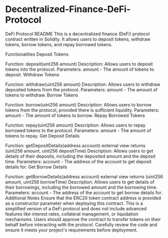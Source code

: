 # Decentralized-Finance-DeFi-Protocol
DeFi Protocol README
This is a decentralized finance (DeFi) protocol contract written in Solidity. It allows users to deposit tokens, withdraw tokens, borrow tokens, and repay borrowed tokens.

Functionalities
Deposit Tokens

Function: deposit(uint256 amount)
Description: Allows users to deposit tokens into the protocol.
Parameters: amount - The amount of tokens to deposit.
Withdraw Tokens

Function: withdraw(uint256 amount)
Description: Allows users to withdraw deposited tokens from the protocol.
Parameters: amount - The amount of tokens to withdraw.
Borrow Tokens

Function: borrow(uint256 amount)
Description: Allows users to borrow tokens from the protocol, provided there is sufficient liquidity.
Parameters: amount - The amount of tokens to borrow.
Repay Borrowed Tokens

Function: repay(uint256 amount)
Description: Allows users to repay borrowed tokens to the protocol.
Parameters: amount - The amount of tokens to repay.
Get Deposit Details

Function: getDepositDetails(address account) external view returns (uint256 amount, uint256 depositTime)
Description: Allows users to get details of their deposits, including the deposited amount and the deposit time.
Parameters: account - The address of the account to get deposit details for.
Get Borrow Details

Function: getBorrowDetails(address account) external view returns (uint256 amount, uint256 borrowTime)
Description: Allows users to get details of their borrowings, including the borrowed amount and the borrowing time.
Parameters: account - The address of the account to get borrow details for.
Additional Notes
Ensure that the ERC20 token contract address is provided as a constructor parameter when deploying this contract.
This is a simplified version of a DeFi protocol and does not include advanced features like interest rates, collateral management, or liquidation mechanisms.
Users should approve the contract to transfer tokens on their behalf before interacting with the protocol.
Carefully review the code and ensure it meets your project's requirements before deployment.
